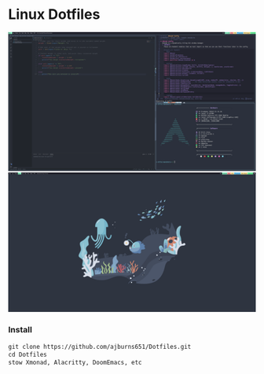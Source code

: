 # Linux Dotfiles
![Screenshot](/Wallpaper/programs.png)
![Screenshot](/Wallpaper/background.png)

### Install
 ```
 git clone https://github.com/ajburns651/Dotfiles.git
 cd Dotfiles
 stow Xmonad, Alacritty, DoomEmacs, etc
 ``` 
